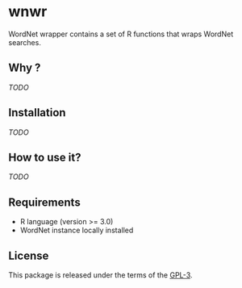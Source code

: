# wnwr

WordNet wrapper  contains a set of R functions that wraps WordNet searches.

## Why ?

_TODO_

## Installation

_TODO_

## How to use it?

_TODO_

## Requirements

- R language (version >= 3.0)
- WordNet instance locally installed

## License

This package is released under the terms of the [GPL-3](http://opensource.org/licenses/GPL-3.0).
